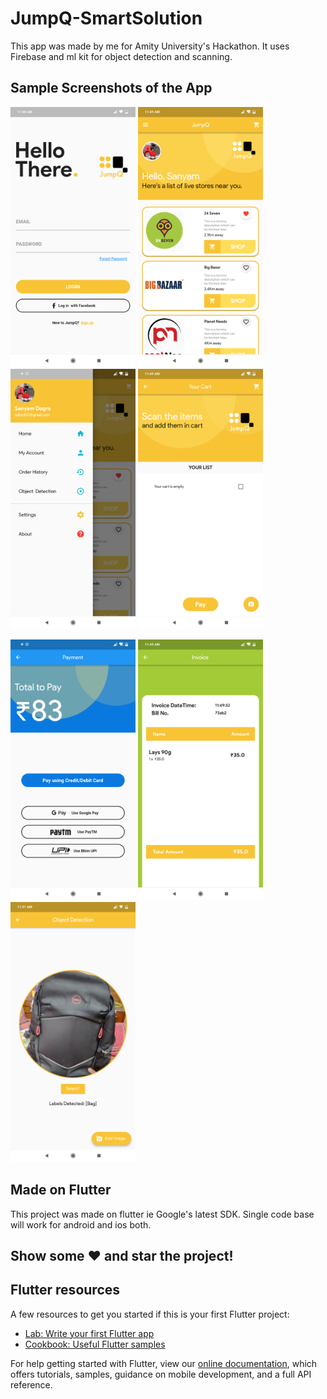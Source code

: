 # JumpQ-SmartSolution

This app was made by me for Amity University's Hackathon. It uses Firebase and ml kit for object detection and scanning.

## Sample Screenshots of the App
<p float="left">
  <img src="screenshots/loginPage.png" width="200" />
  <img src="screenshots/landingPage.png" width="200" /> 
  <img src="screenshots/drawer.png" width="200" />
  <img src="screenshots/scan.png" width="200" />
</p>
<p float="left">
  <img src="screenshots/paymentScreen.png" width="200" />
  <img src="screenshots/invoice.png" width="200" />
  <img src="screenshots/objectDetection.png" width="200" /> 
</p>

## Made on Flutter

This project was made on flutter ie Google's latest SDK. Single code base will work for android and ios both.

## Show some ❤️ and star the project!

## Flutter resources

A few resources to get you started if this is your first Flutter project:

- [Lab: Write your first Flutter app](https://flutter.io/docs/get-started/codelab)
- [Cookbook: Useful Flutter samples](https://flutter.io/docs/cookbook)

For help getting started with Flutter, view our 
[online documentation](https://flutter.io/docs), which offers tutorials, 
samples, guidance on mobile development, and a full API reference.
